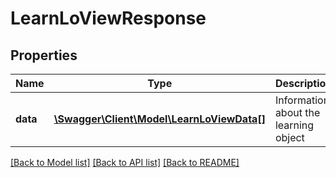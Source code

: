 # LearnLoViewResponse

## Properties
Name | Type | Description | Notes
------------ | ------------- | ------------- | -------------
**data** | [**\Swagger\Client\Model\LearnLoViewData[]**](LearnLoViewData.md) | Information about the learning object | 

[[Back to Model list]](../README.md#documentation-for-models) [[Back to API list]](../README.md#documentation-for-api-endpoints) [[Back to README]](../README.md)


